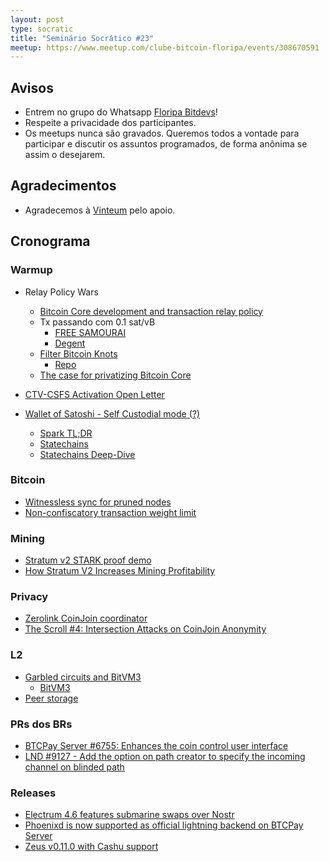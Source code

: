 ```yaml
---
layout: post
type: socratic
title: "Seminário Socrático #23"
meetup: https://www.meetup.com/clube-bitcoin-floripa/events/308670591
---
```


## Avisos

- Entrem no grupo do Whatsapp [Floripa Bitdevs](https://chat.whatsapp.com/FCQNp71ayTv4U1LNDDowXh)!
- Respeite a privacidade dos participantes.
- Os meetups nunca são gravados. Queremos todos a vontade para participar e discutir os assuntos programados, de forma anônima se assim o desejarem.

## Agradecimentos

- Agradecemos à [Vinteum](https://vinteum.org/) pelo apoio.

## Cronograma

### Warmup

* Relay Policy Wars
    * [Bitcoin Core development and transaction relay policy](https://bitcoincore.org/en/2025/06/06/relay-statement/)
    * Tx passando com 0.1 sat/vB
        * [FREE SAMOURAI](https://xcancel.com/ottosch_/status/1935712233230639176)
        * [Degent](https://xcancel.com/mononautical/status/1936223502446522613)
    * [Filter Bitcoin Knots](https://xcancel.com/aeonBTC/status/1936838919833919853)
        * [Repo](https://github.com/aeonBTC/Knots-Banlist)
    * [The case for privatizing Bitcoin Core](https://mailing-list.bitcoindevs.xyz/bitcoindev/CABaSBax-meEsC2013zKYJnC3phFFB_W3cHQLroUJcPDZKsjB8w@mail.gmail.com/)

* [CTV-CSFS Activation Open Letter](https://ctv-csfs.com/)

* [Wallet of Satoshi - Self Custodial mode (?)](https://xcancel.com/spark/status/1940168641301119094)
    * [Spark TL;DR](https://docs.spark.money/spark/spark-tldr)
    * [Statechains](https://bitcoinops.org/en/topics/statechains/)
    * [Statechains Deep-Dive](https://medium.com/@RubenSomsen/statechains-non-custodial-off-chain-bitcoin-transfer-1ae4845a4a39)

### Bitcoin

* [Witnessless sync for pruned nodes](https://delvingbitcoin.org/t/witnessless-sync-for-pruned-nodes/1742/1)
* [Non-confiscatory transaction weight limit](https://delvingbitcoin.org/t/non-confiscatory-transaction-weight-limit/1732)

### Mining

* [Stratum v2 STARK proof demo](https://bitcoinops.org/en/newsletters/2025/06/20/#stratum-v2-stark-proof-demo)
* [How Stratum V2 Increases Mining Profitability](https://xcancel.com/StratumV2/status/1933191370123993478)

### Privacy

* [Zerolink CoinJoin coordinator](https://ashigaru.rs/news/announcement-whirlpool/)
* [The Scroll #4: Intersection Attacks on CoinJoin Anonymity](https://spiralbtc.substack.com/p/the-scroll-4-intersection-attacks)

### L2

* [Garbled circuits and BitVM3](https://delvingbitcoin.org/t/garbled-circuits-and-bitvm3/1773)
    * [BitVM3](https://bitvm.org/bitvm3.pdf)
* [Peer storage](https://github.com/lightning/bolts/pull/1110)

### PRs dos BRs

* [BTCPay Server #6755: Enhances the coin control user interface](https://github.com/btcpayserver/btcpayserver/pull/6755)
* [LND #9127 - Add the option on path creator to specify the incoming channel on blinded path](https://github.com/lightningnetwork/lnd/pull/9127)

### Releases

* [Electrum 4.6 features submarine swaps over Nostr](https://xcancel.com/ElectrumWallet/status/1933909910011453631)
* [Phoenixd is now supported as official lightning backend on BTCPay Server](https://xcancel.com/BtcpayServer/status/1932120073243672863#m)
* [Zeus v0.11.0 with Cashu support](https://blog.zeusln.com/new-release-zeus-v0-11-0/)
